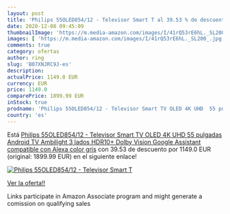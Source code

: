 ```yaml
---
layout: post
title: 'Philips 55OLED854/12 - Televisor Smart T al 39.53 % de descuento'
date: 2020-12-08 09:45:09
thumbnailImage: 'https://m.media-amazon.com/images/I/41rQ53rE6hL._SL200_.jpg'
images: [ 'https://m.media-amazon.com/images/I/41rQ53rE6hL._SL200_.jpg' ]
comments: true
category: ofertas
author: ring
slug: 'B07XNJRC9J-es'
description:
actualPrice: 1149.0 EUR
currency: EUR
price: 1149.0
comparePrice: 1899.99 EUR
inStock: true
prodname: 'Philips 55OLED854/12 - Televisor Smart TV OLED 4K UHD  55 pulgadas  Android TV  Ambilight 3 lados  HDR10+  Dolby Vision  Google Assistant  compatible con Alexa  color gris'
country: 'es'
---
```


Está [Philips 55OLED854/12 - Televisor Smart TV OLED 4K UHD  55 pulgadas  Android TV  Ambilight 3 lados  HDR10+  Dolby Vision  Google Assistant  compatible con Alexa  color gris](https://www.amazon.es/dp/B07XNJRC9J/?tag=tolees-21) con 39.53 de descuento por 1149.0 EUR (original: 1899.99 EUR) en el siguiente enlace!

[![Philips 55OLED854/12 - Televisor Smart T](https://m.media-amazon.com/images/I/41rQ53rE6hL._SL200_.jpg)](https://www.amazon.es/dp/B07XNJRC9J/?tag=tolees-21)

[Ver la oferta!!](https://www.amazon.es/dp/B07XNJRC9J/?tag=tolees-21)

Links participate in Amazon Associate program and might generate a comission on qualifying sales


